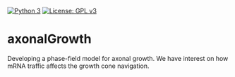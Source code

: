 [![Python 3](https://pyup.io/repos/github/phydev/trajpy/python-3-shield.svg)](https://pyup.io/repos/github/phydev/trajpy/)
[![License: GPL v3](https://img.shields.io/badge/License-GPLv3-blue.svg)](https://www.gnu.org/licenses/gpl-3.0)

# axonalGrowth
Developing a phase-field model for axonal growth. We have interest on how mRNA traffic affects the growth cone navigation.


